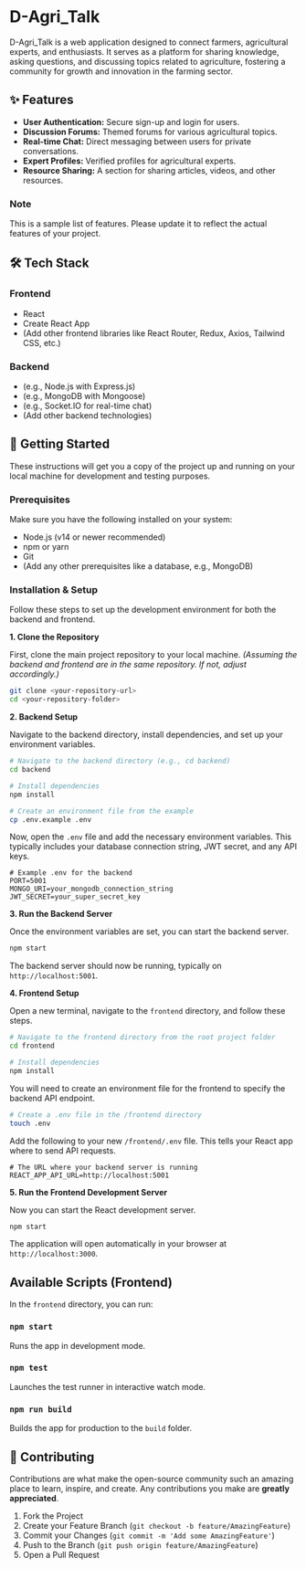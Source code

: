 # D-Agri_Talk

D-Agri_Talk is a web application designed to connect farmers, agricultural experts, and enthusiasts. It serves as a platform for sharing knowledge, asking questions, and discussing topics related to agriculture, fostering a community for growth and innovation in the farming sector.

## ✨ Features

* **User Authentication:** Secure sign-up and login for users.
* **Discussion Forums:** Themed forums for various agricultural topics.
* **Real-time Chat:** Direct messaging between users for private conversations.
* **Expert Profiles:** Verified profiles for agricultural experts.
* **Resource Sharing:** A section for sharing articles, videos, and other resources.

### Note

This is a sample list of features. Please update it to reflect the actual features of your project.

## 🛠️ Tech Stack

### Frontend

* React
* Create React App
* (Add other frontend libraries like React Router, Redux, Axios, Tailwind CSS, etc.)

### Backend

* (e.g., Node.js with Express.js)
* (e.g., MongoDB with Mongoose)
* (e.g., Socket.IO for real-time chat)
* (Add other backend technologies)

## 🚀 Getting Started

These instructions will get you a copy of the project up and running on your local machine for development and testing purposes.

### Prerequisites

Make sure you have the following installed on your system:

* Node.js (v14 or newer recommended)
* npm or yarn
* Git
* (Add any other prerequisites like a database, e.g., MongoDB)

### Installation & Setup

Follow these steps to set up the development environment for both the backend and frontend.

**1. Clone the Repository**

First, clone the main project repository to your local machine.
*(Assuming the backend and frontend are in the same repository. If not, adjust accordingly.)*

```bash
git clone <your-repository-url>
cd <your-repository-folder>
```

**2. Backend Setup**

Navigate to the backend directory, install dependencies, and set up your environment variables.

```bash
# Navigate to the backend directory (e.g., cd backend)
cd backend

# Install dependencies
npm install

# Create an environment file from the example
cp .env.example .env
```

Now, open the `.env` file and add the necessary environment variables. This typically includes your database connection string, JWT secret, and any API keys.

```env
# Example .env for the backend
PORT=5001
MONGO_URI=your_mongodb_connection_string
JWT_SECRET=your_super_secret_key
```

**3. Run the Backend Server**

Once the environment variables are set, you can start the backend server.

```bash
npm start
```

The backend server should now be running, typically on `http://localhost:5001`.

**4. Frontend Setup**

Open a new terminal, navigate to the `frontend` directory, and follow these steps.

```bash
# Navigate to the frontend directory from the root project folder
cd frontend

# Install dependencies
npm install
```

You will need to create an environment file for the frontend to specify the backend API endpoint.

```bash
# Create a .env file in the /frontend directory
touch .env
```

Add the following to your new `/frontend/.env` file. This tells your React app where to send API requests.

```env
# The URL where your backend server is running
REACT_APP_API_URL=http://localhost:5001
```

**5. Run the Frontend Development Server**

Now you can start the React development server.

```bash
npm start
```

The application will open automatically in your browser at `http://localhost:3000`.

## Available Scripts (Frontend)

In the `frontend` directory, you can run:

### `npm start`

Runs the app in development mode.

### `npm test`

Launches the test runner in interactive watch mode.

### `npm run build`

Builds the app for production to the `build` folder.

## 🤝 Contributing

Contributions are what make the open-source community such an amazing place to learn, inspire, and create. Any contributions you make are **greatly appreciated**.

1. Fork the Project
2. Create your Feature Branch (`git checkout -b feature/AmazingFeature`)
3. Commit your Changes (`git commit -m 'Add some AmazingFeature'`)
4. Push to the Branch (`git push origin feature/AmazingFeature`)
5. Open a Pull Request
